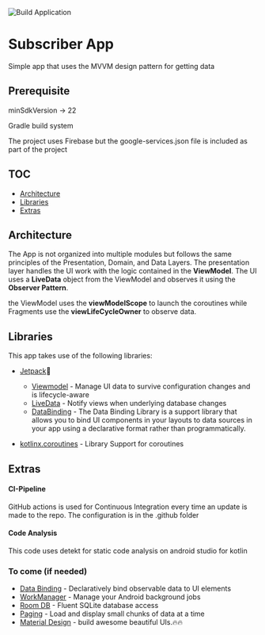 ![Build Application](https://github.com/ProtoEnergy/RetailDriver/workflows/Build%20Application/badge.svg)


# Subscriber App
Simple app that uses the MVVM
design pattern for getting data

## Prerequisite

minSdkVersion -> 22

Gradle build system

The project uses Firebase but the google-services.json file is included as part of the project

## TOC

- [Architecture](#architecture)
- [Libraries](#libraries)
- [Extras](#extras)

## Architecture

The App is not organized into multiple modules but follows the same principles of
the Presentation, Domain, and Data Layers.
The presentation layer handles the UI work with the logic contained in the **ViewModel**.
The UI uses a **LiveData** object from the ViewModel and observes it using the **Observer Pattern**.

the ViewModel uses the **viewModelScope** to launch the coroutines while Fragments use the **viewLifeCycleOwner**
to observe data.

## Libraries

This app takes use of the following libraries:

- [Jetpack](https://developer.android.com/jetpack)🚀
  - [Viewmodel](https://developer.android.com/topic/libraries/architecture/viewmodel) - Manage UI data to survive configuration changes and is lifecycle-aware
  - [LiveData](https://developer.android.com/topic/libraries/architecture/livedata) - Notify views when underlying database changes
  - [DataBinding](https://developer.android.com/topic/libraries/data-binding) - The Data Binding Library is a support library that allows you to bind UI components in your layouts to data sources in your app using a declarative format rather than programmatically.

- [kotlinx.coroutines](https://github.com/Kotlin/kotlinx.coroutines) - Library Support for coroutines



## Extras

#### CI-Pipeline

GitHub actions is used for Continuous Integration every time an update is made
to the repo. The configuration is in the .github folder

#### Code Analysis
This code uses detekt for static code analysis on android studio for kotlin

### To come (if needed)

  - [Data Binding](https://developer.android.com/topic/libraries/data-binding) - Declaratively bind observable data to UI elements
  - [WorkManager](https://developer.android.com/topic/libraries/architecture/workmanager) - Manage your Android background jobs
  - [Room DB](https://developer.android.com/topic/libraries/architecture/room) - Fluent SQLite database access
  - [Paging](https://developer.android.com/topic/libraries/architecture/paging) - Load and display small chunks of data at a time
  - [Material Design](https://material.io/develop/android/docs/getting-started/) - build awesome beautiful UIs.🔥🔥

